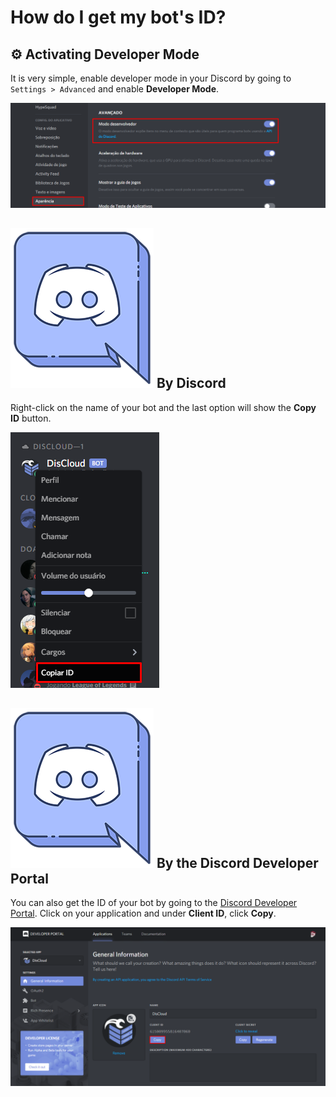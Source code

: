 # How do I get my bot's ID?

## :gear: Activating Developer Mode

It is very simple, enable developer mode in your Discord by going to `Settings > Advanced` and enable **Developer Mode**.

![](<../../.gitbook/assets/image (25).png>)

## <img src="../../.gitbook/assets/DiscordLogo1.png" alt="" data-size="line"> By Discord

Right-click on the name of your bot and the last option will show the **Copy ID** button.

![](<../../.gitbook/assets/image (37).png>)

## <img src="../../.gitbook/assets/DiscordLogo1.png" alt="" data-size="line"> By the Discord Developer Portal

You can also get the ID of your bot by going to the [Discord Developer Portal](https://discord.com/developers/applications/). Click on your application and under **Client ID**, click **Copy**.

![](<../../.gitbook/assets/image (3).png>)
